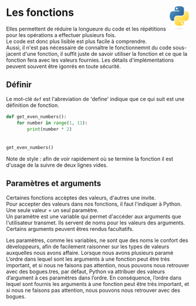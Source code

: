 # Les fonctions  <a href="../../"><img align="right" src="../../src/images/Python-logo-notext.svg" alt="Python" title="Phthon" widht="auto" height="64px"></a>

Elles permettent de réduire la longueure du code et les répétitions pour les opérations a effectuer plusieurs fois.  
Le code est donc plus lisible est plus facile à comprendre.  
Aussi, il n'est pas nécessaire de connaître le fonctionnemnt du code sous-jacent d'une fonction, il suffit juste de savoir utiliser la fonction et ce que la fonction fera avec les valeurs fournies. Les détails d'implémentations peuvent souvent être igonrés en toute sécurité.  

## Définir

Le mot-clé `def` est l'abreviation de 'define' indique que ce qui suit est une définition de fonction.
```py
def get_even_numbers():
    for number in range(1, 11):
        print(number * 2)


get_even_numbers()
```
Note de style : afin de voir rapidement où se termine la fonction il est d'usage de la suivre de deux lignes vides.

## Paramètres et arguments

Certaines fonctions accèptes des valeurs, d'autres une invite.  
Pour accepter des valeurs dans nos fonctions, il faut l'indiquer à Python.  
Une seule valeur = un seul paramètre.  
Un paramètre est une variable qui permet d'accéder aux arguments que l'utilisateur transmet. Ils servent de noms pour les valeurs des arguments.
Certains arguments peuvent êtres rendus facultatifs.

Les paramètres, comme les variables, ne sont que des noms le confort des développeurs, afin de facilement raisonner sur les types de valeurs auxquelles nous avons affaire.
Lorsque nous avons plusieurs paramè
L’ordre dans lequel sont les arguments à une fonction peut être très important, et si nous ne faisons pas attention, nous pouvons nous retrouver avec des bogues.tres, par défaut, Python va attribuer des valeurs d’argument à ces paramètres dans l’ordre.
En conséquence, l’ordre dans lequel sont fournis les arguments à une fonction peut être très important, et si nous ne faisons pas attention, nous pouvons nous retrouver avec des bogues.